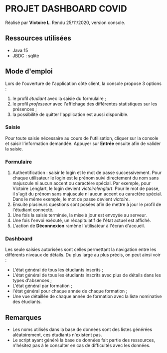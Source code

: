 # PROJET DASHBOARD COVID

Réalisé par **Victoire L**.
Rendu 25/11/2020, version console.

## Ressources utilisées

 * Java 15
 * JBDC : sqlite

## Mode d'emploi

Lors de l'ouverture de l'application côté client, la console propose 3 options :
1. le profil *étudiant* avec la saisie du formulaire ;
2. le profil *professeur* avec l'affichage des différentes statistiques sur les présences ;
3. la possibilité de quitter l'application est aussi disponible.

### Saisie

Pour toute saisie nécessaire au cours de l'utilisation, cliquer sur la console et saisir l'information demandée.
Appuyer sur **Entrée** ensuite afin de valider la saisie.

 ### Formulaire

 1. Authentification : saisir le login et le mot de passe successivement. Pour chaque utilisateur le login
 est le prénom suivi directement du nom sans majuscule ni aucun accent ou caractère spécial.
 Par exemple, pour Victoire Lenglart, le login devient *victoirelenglart*. Pour le mot de passe,
 il s'agit du prénom sans majuscule ni aucun accent ou caractère spécial. Dans le même exemple, le mot de passe
 devient *victoire*.
 2. Ensuite plusieurs questions sont posées afin de mettre à jour le profil de l'étudiant connecté.
 3. Une fois la saisie terminée, la mise à jour est envoyée au serveur.
 4. Une fois l'envoi exécuté, un récapitulatif de l'état actuel est affiché.
 5. L'action de **Déconnexion** ramène l'utilisateur à l'écran d'accueil.

### Dashboard

Les seule saisies autorisées sont celles permettant la navigation entre les différents niveaux
de détails.
Du plus large au plus précis, on peut ainsi voir :
* L'état général de tous les étudiants inscrits ;
* L'état général de tous les étudiants inscrits avec plus de détails dans les types d'absences ;
* L'état général par formation ;
* l'état général pour chaque année de chaque formation ;
* Une vue détaillée de chaque année de formation avec la liste nominative des étudiants.

## Remarques

* Les noms utilisés dans la base de données sont des listes générées aléatoirement, ces étudiants n'existent pas.
* Le script ayant généré la base de données fait partie des ressources, n'hésitez pas à le consulter
en cas de difficultés avec les données.

